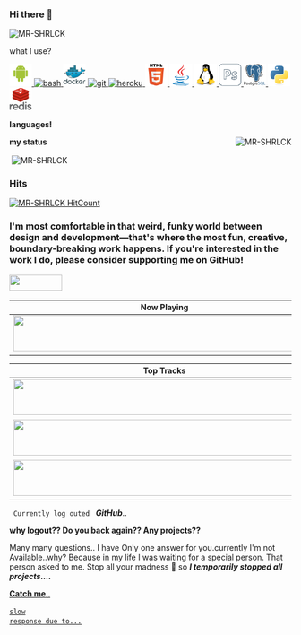 ### Hi there 👋

<!--
**Mr-SHRLCK/Mr-SHRLCK** is a ✨ _special_ ✨ repository because its `README.md` (this file) appears on your GitHub profile.

### Hi there 👋

- 🔭 *I’m currently working on* ...UK🇬🇧
- 🌱 *I’m currently learning* ... Phyton 🐍,HTML,Java.
- 👯 *I’m looking to collaborate on* ...All the project's i got the invitation by someone
- 🤔 *I’m looking for help with* ... Shaalexader, Adhithyan
- 💬 *Ask me about* ... Devloper, Engineer,Obstimcts
- 📫 *How to reach me*: ...https://t.me/Te33on_5uicide
- 😄 *Pronouns*: ...nibba 
- ⚡ *Fun fact*: ...i'm a joker
-->
<p align="left"> <img src="https://komarev.com/ghpvc/?username=MR-SHRLCK&label=Profile%20views&color=0e75b6&style=plastic" alt="MR-SHRLCK" /> </p>

<h> what I use? </h>
<p align="left"/p> <a href="https://developer.android.com" target="_blank"> <img src="https://raw.githubusercontent.com/devicons/devicon/master/icons/android/android-original-wordmark.svg" alt="android" width="40" height="40"/> </a> <a href="https://www.gnu.org/software/bash/" target="_blank"> <img src="https://www.vectorlogo.zone/logos/gnu_bash/gnu_bash-icon.svg" alt="bash" width="40" height="40"/> </a> <a href="https://www.docker.com/" target="_blank"> <img src="https://raw.githubusercontent.com/devicons/devicon/master/icons/docker/docker-original-wordmark.svg" alt="docker" width="40" height="40"/> </a> <a href="https://git-scm.com/" target="_blank"> <img src="https://www.vectorlogo.zone/logos/git-scm/git-scm-icon.svg" alt="git" width="40" height="40"/> </a> <a href="https://heroku.com" target="_blank"> <img src="https://www.vectorlogo.zone/logos/heroku/heroku-icon.svg" alt="heroku" width="40" height="40"/> </a> <a href="https://www.w3.org/html/" target="_blank"> <img src="https://raw.githubusercontent.com/devicons/devicon/master/icons/html5/html5-original-wordmark.svg" alt="html5" width="40" height="40"/> </a> <a href="https://www.java.com" target="_blank"> <img src="https://raw.githubusercontent.com/devicons/devicon/master/icons/java/java-original.svg" alt="java" width="40" height="40"/> </a> <a href="https://www.linux.org/" target="_blank"> <img src="https://raw.githubusercontent.com/devicons/devicon/master/icons/linux/linux-original.svg" alt="linux" width="40" height="40"/> </a> <a href="https://www.photoshop.com/en" target="_blank"> <img src="https://raw.githubusercontent.com/devicons/devicon/master/icons/photoshop/photoshop-line.svg" alt="photoshop" width="40" height="40"/> </a> <a href="https://www.postgresql.org" target="_blank"> <img src="https://raw.githubusercontent.com/devicons/devicon/master/icons/postgresql/postgresql-original-wordmark.svg" alt="postgresql" width="40" height="40"/> </a> <a href="https://www.python.org" target="_blank"> <img src="https://raw.githubusercontent.com/devicons/devicon/master/icons/python/python-original.svg" alt="python" width="40" height="40"/> </a> <a href="https://redis.io" target="_blank"> <img src="https://raw.githubusercontent.com/devicons/devicon/master/icons/redis/redis-original-wordmark.svg" alt="redis" width="40" height="40"/> </a> </p>

<h> <b> languages! </b> </h>
<p><img align="right" src="https://github-readme-stats.vercel.app/api/top-langs?username=MR-SHRLCK&show_icons=true&theme=tokyonight&locale=en&layout=compact" alt="MR-SHRLCK" /></p>

<h>  <b> my status </b>  </h>
<p>&nbsp;<img align="center" src="https://github-readme-stats.vercel.app/api?username=MR-SHRLCK&show_icons=true&theme=tokyonight&locale=en" alt="MR-SHRLCK" /></p>

### Hits
[![ MR-SHRLCK HitCount](http://hits.dwyl.com/MR-SHRLCK/MR-SHRLCK.svg)](http://hits.dwyl.com/MR-SHRLCK/MR-SHRLCK)

### I'm most comfortable in that weird, funky world between design and development—that's where the most fun, creative, boundary-breaking work happens. If you're interested in the work I do, please consider supporting me on GitHub!

<a href="https://github.com/sponsors/MR-SHRLCK" title="Sponsor Nate Moore"><img src="/assets/sponsor.svg?sanitize=true" width="94" height="28" aria-hidden="true"></a>

| Now Playing                                                                                                                    |
| ------------------------------------------------------------------------------------------------------------------------------ |
| <a href="https://status.nmoo.dev/now-playing?open"><img src="https://status.nmoo.dev/now-playing" width="540" height="64"></a> |


<table>
  <thead>
    <tr>
      <th>Top Tracks</th>
    </tr>
  </thead>
  <tbody>
    <tr>
      <td><a href="https://status.nmoo.dev/top-tracks?i=1&open"><img src="https://status.nmoo.dev/top-tracks?i=1" width="540" height="64"></a></td>
    </tr>
    <tr></tr> <!-- hide gray row -->
    <tr>
      <td><a href="https://status.nmoo.dev/top-tracks?i=2&open"><img src="https://status.nmoo.dev/top-tracks?i=2" width="540" height="64"></a></td>
    </tr>
    <tr></tr> <!-- hide gray row -->
    <tr>
      <td><a href="https://status.nmoo.dev/top-tracks?i=3&open"><img src="https://status.nmoo.dev/top-tracks?i=3" width="540" height="64"></a></td>
    </tr>
  </tbody>
</table>

<code> Currently log outed </code> <b><i> GitHub</b></I>..
<p><b>why logout?? Do you back again?? Any projects??</b></p>
Many many questions.. I have Only one answer for you.currently I'm not Available..why? Because  in my life I was waiting for a special person.
That person asked to me. Stop all your madness 🥺
so <b><I>I temporarily stopped all projects....</b></I>

<a href="https://t.me/Mst_jackson"><b>Catch me</b>..


[<code>slow response due to...</code>](https://free-to-live.com/wp-content/uploads/2020/05/Romantic-good-night-messages-for-him-768x576.jpg)
